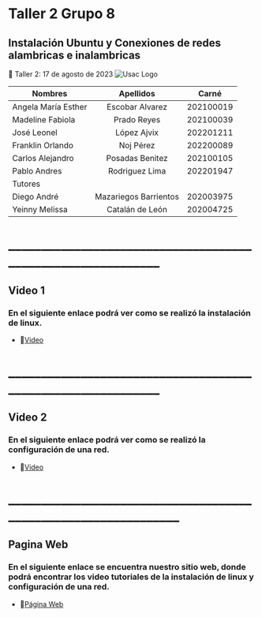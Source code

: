 # Taller 2 Grupo 8
## Instalación Ubuntu y Conexiones de redes alambricas e inalambricas
:paperclip: Taller 2:   17 de agosto de 2023
![Usac Logo](https://upload.wikimedia.org/wikipedia/commons/4/4a/Usac_logo.png)

<!-- TABLES -->
| Nombres              | Apellidos             |Carné       |
| -------------------- |:---------------------:| :---------:|
| Angela María Esther  | Escobar Alvarez       | 202100019  |
| Madeline Fabiola     | Prado Reyes           | 202100039  |
| José Leonel 	       | López Ajvix           | 202201211  |
| Franklin Orlando 	   | Noj Pérez             | 202200089  |
| Carlos Alejandro 	   | Posadas Benitez       | 202100105  |
| Pablo Andres  	     | Rodriguez Lima        | 202201947  |
|                            Tutores                        |
| Diego	André  	     | Mazariegos Barrientos | 202003975  |
| Yeinny Melissa     | Catalán de León       | 202004725  |
# ____________________________________________________________
## Video 1 
### En el siguiente enlace podrá ver como se realizó la instalación de linux.
- :file_folder:[Video](https://www.youtube.com/watch?v=d-Z3H7qswUk)
# ____________________________________________________________
## Video 2 
### En el siguiente enlace podrá ver como se realizó la configuración de una red.
- :file_folder:[Video](https://youtu.be/d-Z3H7qswUk)
# _______________________________________________________________
## Pagina Web 
### En el siguiente enlace se encuentra nuestro sitio web, donde podrá encontrar los video tutoriales de la instalación de linux y configuración de una red.
- :file_folder:[Página Web](https://3942784100101.wixsite.com/my-site-2)
